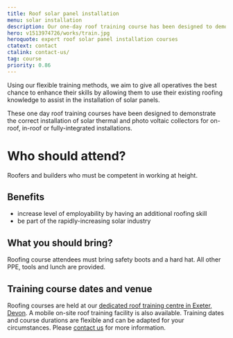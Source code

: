 ```yaml
---
title: Roof solar panel installation
menu: solar installation
description: Our one-day roof training course has been designed to demonstrate the correct installation of solar and photo voltaic collectors for integrated installation and roof mounted installation.
hero: v1513974726/works/train.jpg
heroquote: expert roof solar panel installation courses
ctatext: contact
ctalink: contact-us/
tag: course
priority: 0.86
---
```


Using our flexible training methods, we aim to give all operatives the best chance to enhance their skills by allowing them to use their existing roofing knowledge to assist in the installation of solar panels.

These one day roof training courses have been designed to demonstrate the correct installation of solar thermal and photo voltaic collectors for on-roof, in-roof or fully-integrated installations.


# Who should attend?

Roofers and builders who must be competent in working at height.


## Benefits

* increase level of employability by having an additional roofing skill
* be part of the rapidly-increasing solar industry


## What you should bring?

Roofing course attendees must bring safety boots and a hard hat. All other PPE, tools and lunch are provided.


## Training course dates and venue

Roofing courses are held at our [dedicated roof training centre in Exeter, Devon]([root]about-us/roof-training-centre/). A mobile on-site roof training facility is also available. Training dates and course durations are flexible and can be adapted for your circumstances. Please [contact us]([root]contact-us/) for more information.
